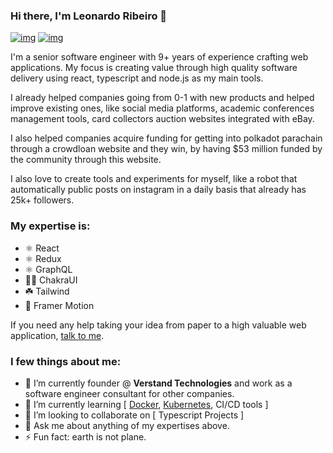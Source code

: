 ### Hi there, I'm Leonardo Ribeiro 👋

[![img](https://img.shields.io/badge/follow-instagram-61ffca?style=for-the-badge&labelColor=1C1E26&logo=instagram)](https://www.instagram.com/esseleoribeiro/)
[![img](https://img.shields.io/badge/connect-linkedin-61ffca?style=for-the-badge&labelColor=1C1E26&logo=linkedin)](https://www.linkedin.com/in/leoribeirodsgn)

I'm a senior software engineer with 9+ years of experience crafting web applications. My focus is creating value through high quality software delivery using react, typescript and node.js as my main tools.

I already helped companies going from 0-1 with new products and helped improve existing ones, like social media platforms, academic conferences management tools, card collectors auction websites integrated with eBay.

I also helped companies acquire funding for getting into polkadot parachain through a crowdloan website and they win, by having $53 million funded by the community through this website.

I also love to create tools and experiments for myself, like a robot that automatically public posts on instagram in a daily basis that already has 25k+ followers.

### My expertise is:
- ⚛️ React
- ⚛️ Redux
- ⚛️ GraphQL
- 🧘🏽 ChakraUI
- ☘️ Tailwind
- 🚀 Framer Motion

If you need any help taking your idea from paper to a high valuable web application, [talk to me](mailto:leo@verstand.tech).

### I few things about me:
- 🔭 I’m currently founder @ **Verstand Technologies** and work as a software engineer consultant for other companies.
- 🌱 I’m currently learning [ [Docker](https://www.docker.com/), [Kubernetes](https://kubernetes.io/), CI/CD tools ]
- 👯 I’m looking to collaborate on [ Typescript Projects ]
- 💬 Ask me about anything of my expertises above.
- ⚡ Fun fact: earth is not plane.
